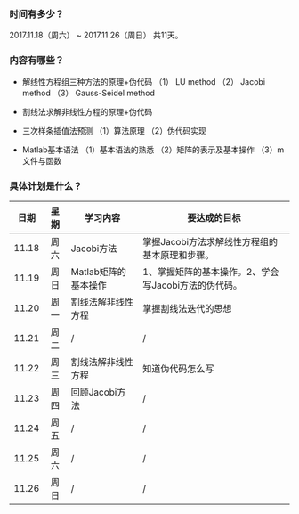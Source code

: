 ### 时间有多少？
2017.11.18（周六） ~ 2017.11.26（周日）
共11天。

### 内容有哪些？
* 解线性方程组三种方法的原理+伪代码
（1） LU method
（2） Jacobi method
（3） Gauss-Seidel method

* 割线法求解非线性方程的原理+伪代码

* 三次样条插值法预测
（1）算法原理
（2）伪代码实现

* Matlab基本语法
（1）基本语法的熟悉
（2）矩阵的表示及基本操作
（3）m文件与函数

### 具体计划是什么？
日期|星期|学习内容|要达成的目标
:-:|:-:|---|---
11.18|周六|Jacobi方法|掌握Jacobi方法求解线性方程组的基本原理和步骤。
11.19|周日|Matlab矩阵的基本操作|1、掌握矩阵的基本操作。2、学会写Jacobi方法的伪代码。
11.20|周一|割线法解非线性方程|掌握割线法迭代的思想
11.21|周二|/|/
11.22|周三|割线法解非线性方程|知道伪代码怎么写
11.23|周四|回顾Jacobi方法|/
11.24|周五|/|/
11.25|周六|/|/
11.26|周日|/|/










